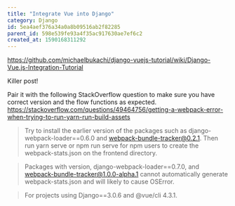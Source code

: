 ```yaml
---
title: "Integrate Vue into Django"
category: Django
id: 5ea4aef376a34a0a8b09516ab2f82285
parent_id: 598e539fe93a4f35ac917630ae7ef6c2
created_at: 1590168311292
---
```


https://github.com/michaelbukachi/django-vuejs-tutorial/wiki/Django-Vue.js-Integration-Tutorial

Killer post!


Pair it with the following StackOverflow question to make sure you have correct version and the flow functions as expected. https://stackoverflow.com/questions/49464756/getting-a-webpack-error-when-trying-to-run-yarn-run-build-assets



> Try to install the earlier version of the packages such as django-webpack-loader==0.6.0 and webpack-bundle-tracker@0.2.1. Then run yarn serve or npm run serve for npm users to create the webpack-stats.json on the frontend directory.

> Packages with version, django-webpack-loader==0.7.0, and webpack-bundle-tracker@1.0.0-alpha.1 cannot automatically generate webpack-stats.json and will likely to cause OSError.

> For projects using Django==3.0.6 and @vue/cli 4.3.1.

                